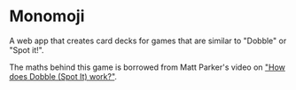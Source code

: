 # Monomoji

A web app that creates card decks for games that are similar to "Dobble" or "Spot it!".

The maths behind this game is borrowed from Matt Parker's video on ["How does Dobble (Spot It) work?"](https://youtu.be/VTDKqW_GLkw).
